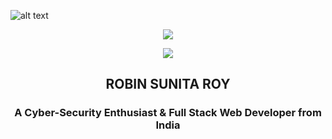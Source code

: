 ![alt text](https://artfiles.alphacoders.com/158/158998.jpg)

<div align="center">

  ![](https://komarev.com/ghpvc/?username=robin113x&color=ff69b4)
</div>

<div align="center">

  <a href="https://robinroy.cf" target="_blank" > <img src="https://img.shields.io/website?style=plastic&up_message=robinroy.cf&url=https%3A%2F%2Frobinroy.cf" target="_blank"> </a>
</div>


<!--
**robinr0y/robinr0y** is a ✨ _special_ ✨ repository because its `README.md` (this file) appears on your GitHub profile.

Here are some ideas to get you started:

- 🔭 I’m currently working on ...
- 🌱 I’m currently learning ...
- 👯 I’m looking to collaborate on ...
- 🤔 I’m looking for help with ...
- 💬 Ask me about ...
- 📫 How to reach me: ...
- 😄 Pronouns: ...
- ⚡ Fun fact: ...
-->
<h2 align="center">ROBIN SUNITA ROY</h3>

<h3 align="center">A Cyber-Security Enthusiast & Full Stack Web Developer from India</h3>

</p>
